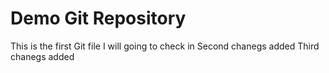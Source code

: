 # Demo Git Repository

This is the first Git file I will going to check in
Second chanegs added
Third chanegs added